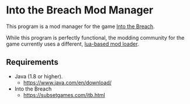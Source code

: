 # Into the Breach Mod Manager

This program is a mod manager for the game [Into the Breach](https://subsetgames.com/itb.html).

While this program is perfectly functional, the modding community for the game currently uses a different, [lua-based mod loader](https://www.subsetgames.com/forum/viewtopic.php?f=26&t=33119).

## Requirements

* Java (1.8 or higher).
    * https://www.java.com/en/download/
* Into the Breach
    * https://subsetgames.com/itb.html
